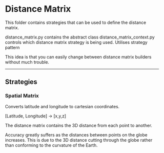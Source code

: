 # Distance Matrix

This folder contains strategies that can be used to define the distance matrix. 

distance_matrix.py contains the abstract class
distance_matrix_context.py controls which distance matrix strategy is being used. Utilises strategy pattern

This idea is that you can easily change between distance matrix builders without much trouble.
___

## Strategies

### Spatial Matrix
Converts latitude and longitude to cartesian coordinates.

[Latitude, Longitude] &rarr; [x,y,z]

The distance matrix contains the 3D distance from each point to another.

Accuracy greatly suffers as the distances between points on the globe increases. This is due to the 3D distance cutting through the globe rather than conforming to the curvature of the Earth.